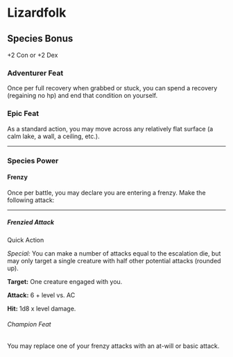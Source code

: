 # Lizardfolk

## Species Bonus

+2 Con or +2 Dex

### Adventurer Feat

Once per full recovery when grabbed or stuck, you can spend a recovery (regaining no hp) and end that condition on yourself.

### Epic Feat

As a standard action, you may move across any relatively flat surface (a calm lake, a wall, a ceiling, etc.).

---

### Species Power

#### Frenzy

Once per battle, you may declare you are entering a frenzy. Make the following attack:

---

##### Frenzied Attack

Quick Action

_Special:_ You can make a number of attacks equal to the escalation die, but may only target a single creature with half other potential attacks (rounded up).

**Target:** One creature engaged with you.

**Attack:** 6 + level vs. AC

**Hit:** 1d8 x level damage.

###### Champion Feat

You may replace one of your frenzy attacks with an at-will or basic attack.
